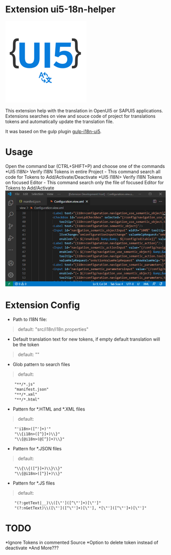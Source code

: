 # Extension ui5-18n-helper

![Icon](/img/icon.png)

This extension help with the translation in OpenUI5 or SAPUI5 applications. Extensions searches on view and souce code of project for translations tokens and automatically update the translation file.

It was based on the gulp plugin [gulp-i18n-ui5](https://github.com/norbertvolf/gulp-i18n-ui5).

# Usage

Open the command bar (CTRL+SHIFT+P) and choose one of the commands
*UI5 I18N> Verify I18N Tokens in entire Project - This command search all code for Tokens to Add/Activate/Deactivate
*UI5 I18N> Verify I18N Tokens on focused Editor - This command search only the file of focused Editor for Tokens to Add/Activate
![Usage](/img/usage.gif)


# Extension Config

* Path to I18N file: 
 > default: "src/i18n/i18n.properties"
* Default translation text for new tokens, if empty default translation will be the token
> default: ""
* Glob pattern to search files
>default:
```
    "**/*.js"
    "manifest.json"
    "**/*.xml"
    "**/*.html"
```
* Pattern for *.HTML and *.XML files
>default:
```
    "'i18n>([^']+)'"
    "\\{i18n>([^}]+)\\}"
    "\\{@i18n>(@[^}]+)\\}"
```
* Pattern for *.JSON files
>default:
```
    "\\{\\{([^}]+)\\}\\}"
    "\\{@i18n>([^}]+)\\}"
```
* Pattern for *.JS files
>default:
```
    "(?:getText|__)\\([\"']([^\"']+)[\"']"
    "(?:nGetText)\\([\"']([^\"']+)[\"'], *[\"']([^\"']+)[\"']"
```


# TODO
*Ignore Tokens in commented Source
*Option to delete token instead of deactivate
*And More???